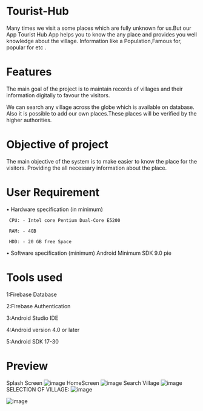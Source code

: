# Tourist-Hub
Many times we visit a some places which are fully unknown for us.But our App Tourist Hub App helps you to know the any place and provides you well knowledge about the village. Information like a Population,Famous for, popular for etc .

# Features
The main goal of the project is to maintain records of villages and their information digitally to  favour the visitors.

We can search any village across the globe which is available on database.
Also it is possible to add our own places.These places will be verified by the higher authorities.


# Objective of project 
The main objective of the system is to make easier to know the place for the visitors.
Providing the all necessary information about the place.

# User Requirement 
•	Hardware specification (in minimum) 

     CPU: - Intel core Pentium Dual-Core E5200  
     
     RAM: - 4GB 
     
     HDD: - 20 GB free Space 
     
•	Software specification (minimum)   Android Minimum SDK 9.0 pie

# Tools used
1:Firebase Database

2:Firebase Authentication

3:Android Studio IDE

4:Android version 4.0 or later

5:Android SDK 17-30

# Preview 
Splash Screen 
![image](https://user-images.githubusercontent.com/85946153/154215076-ecb2bb57-f1c6-4645-bb75-bf4f0baef3d0.png)
HomeScreen
![image](https://user-images.githubusercontent.com/85946153/154215791-d5eb3a85-bddc-41f1-910f-2a1129242643.png)
Search Village
![image](https://user-images.githubusercontent.com/85946153/154215951-8c99e18b-5740-4328-b3cc-92f117bd0f4b.png)
SELECTION OF VILLAGE:
 ![image](https://user-images.githubusercontent.com/85946153/154215969-b82f8fa0-56c2-4abf-918d-f88f2979372d.png)


![image](https://user-images.githubusercontent.com/85946153/154216308-80cad876-d808-48ff-9991-ea092e9b5f43.png)


